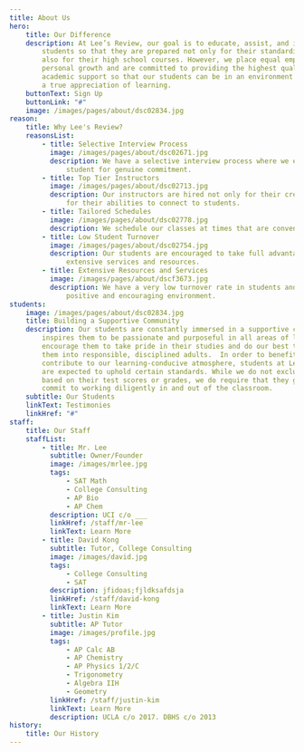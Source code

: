 ```yaml
---
title: About Us
hero:
    title: Our Difference
    description: At Lee’s Review, our goal is to educate, assist, and inspire
        students so that they are prepared not only for their standardized tests but
        also for their high school courses. However, we place equal emphasis on
        personal growth and are committed to providing the highest quality of
        academic support so that our students can be in an environment that fosters
        a true appreciation of learning.
    buttonText: Sign Up
    buttonLink: "#"
    image: /images/pages/about/dsc02834.jpg
reason:
    title: Why Lee's Review?
    reasonsList:
        - title: Selective Interview Process
          image: /images/pages/about/dsc02671.jpg
          description: We have a selective interview process where we evaluate every
              student for genuine commitment.
        - title: Top Tier Instructors
          image: /images/pages/about/dsc02713.jpg
          description: Our instructors are hired not only for their credentials, but also
              for their abilities to connect to students.
        - title: Tailored Schedules
          image: /images/pages/about/dsc02778.jpg
          description: We schedule our classes at times that are convenient for our students.
        - title: Low Student Turnover
          image: /images/pages/about/dsc02754.jpg
          description: Our students are encouraged to take full advantage of our center’s
              extensive services and resources.
        - title: Extensive Resources and Services
          image: /images/pages/about/dscf3673.jpg
          description: We have a very low turnover rate in students and staff due to our
              positive and encouraging environment.
students:
    image: /images/pages/about/dsc02834.jpg
    title: Building a Supportive Community
    description: Our students are constantly immersed in a supportive community that
        inspires them to be passionate and purposeful in all areas of life. We
        encourage them to take pride in their studies and do our best to cultivate
        them into responsible, disciplined adults.  In order to benefit from and
        contribute to our learning-conducive atmosphere, students at Lee’s Review
        are expected to uphold certain standards. While we do not exclude students
        based on their test scores or grades, we do require that they genuinely
        commit to working diligently in and out of the classroom.
    subtitle: Our Students
    linkText: Testimonies
    linkHref: "#"
staff:
    title: Our Staff
    staffList:
        - title: Mr. Lee
          subtitle: Owner/Founder
          image: /images/mrlee.jpg
          tags:
              - SAT Math
              - College Consulting
              - AP Bio
              - AP Chem
          description: UCI c/o ___
          linkHref: /staff/mr-lee
          linkText: Learn More
        - title: David Kong
          subtitle: Tutor, College Consulting
          image: /images/david.jpg
          tags:
              - College Consulting
              - SAT
          description: jfidoas;fjldksafdsja
          linkHref: /staff/david-kong
          linkText: Learn More
        - title: Justin Kim
          subtitle: AP Tutor
          image: /images/profile.jpg
          tags:
              - AP Calc AB
              - AP Chemistry
              - AP Physics 1/2/C
              - Trigonometry
              - Algebra IIH
              - Geometry
          linkHref: /staff/justin-kim
          linkText: Learn More
          description: UCLA c/o 2017. DBHS c/o 2013
history:
    title: Our History
---
```

